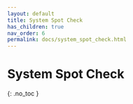 ```yaml
---
layout: default
title: System Spot Check
has_children: true
nav_order: 6
permalink: docs/system_spot_check.html
---
```


# System Spot Check
{: .no_toc }

